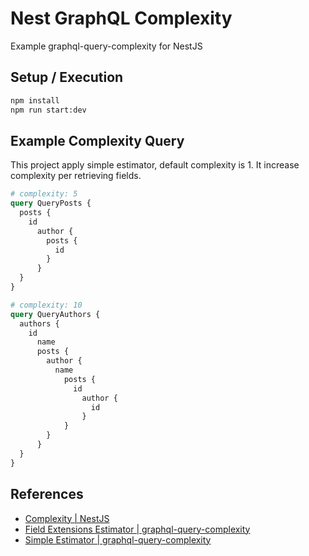 # Nest GraphQL Complexity

Example graphql-query-complexity for NestJS

## Setup / Execution

```bash
npm install
npm run start:dev
```

## Example Complexity Query

This project apply simple estimator, default complexity is 1.
It increase complexity per retrieving fields.

```graphql
# complexity: 5
query QueryPosts {
  posts {
    id
      author {
        posts {
          id
        }
      }
  }
}

# complexity: 10
query QueryAuthors {
  authors {
    id
      name
      posts {
        author {
          name
            posts {
              id
                author {
                  id
                }
            }
        }
      }
  }
}
```

## References

- [Complexity | NestJS](https://docs.nestjs.com/graphql/complexity)
- [Field Extensions Estimator | graphql-query-complexity](https://github.com/slicknode/graphql-query-complexity/blob/master/src/estimators/fieldExtensions/README.md)
- [Simple Estimator | graphql-query-complexity](https://github.com/slicknode/graphql-query-complexity/blob/master/src/estimators/simple/README.md)

